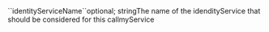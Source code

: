 <tr><td>``identityServiceName``</td><td>optional; string</td><td>The name of the idendityService that should be considered for this call</td><td>myService</td><td></td></tr>
